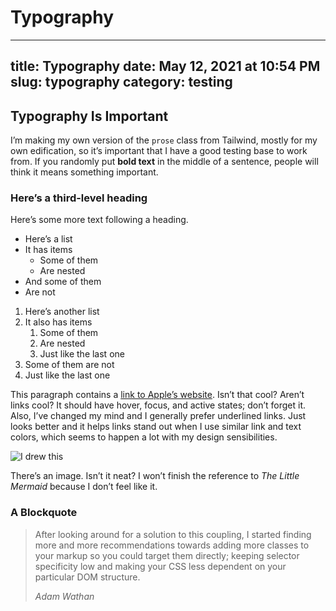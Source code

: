 # Typography

---
title: Typography
date: May 12, 2021 at 10:54 PM
slug: typography
category: testing
---

## Typography Is Important

I’m making my own version of the `prose` class from Tailwind, mostly for my own edification, so it’s important that I have a good testing base to work from. If you randomly put **bold text** in the middle of a sentence, people will think it means something important.

### Here’s a third-level heading

Here’s some more text following a heading.

- Here’s a list
- It has items
	- Some of them
	- Are nested
- And some of them
- Are not

1. Here’s another list
2. It also has items
	1. Some of them
	2. Are nested
	3. Just like the last one
3. Some of them are not
4. Just like the last one

This paragraph contains a [link to Apple’s website][1]. Isn’t that cool? Aren’t links cool? It should have hover, focus, and active states; don’t forget it. Also, I’ve changed my mind and I generally prefer underlined links. Just looks better and it helps links stand out when I use similar link and text colors, which seems to happen a lot with my design sensibilities.

![I drew this][image-1]

There’s an image. Isn’t it neat? I won’t finish the reference to *The Little Mermaid* because I don’t feel like it.

### A Blockquote

> After looking around for a solution to this coupling, I started finding more and more recommendations towards adding more classes to your markup so you could target them directly; keeping selector specificity low and making your CSS less dependent on your particular DOM structure.
> 
> _Adam Wathan_

[1]:	https://www.apple.com "Apple"

[image-1]:	../public/snowy-window.png